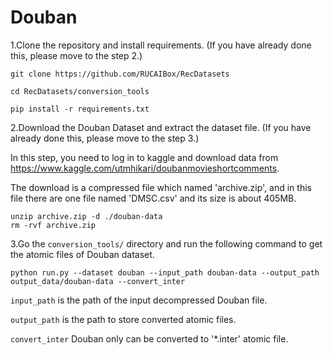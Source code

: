 # Douban

1.Clone the repository and install requirements. 
(If you have already done this, please move to the step 2.)

```
git clone https://github.com/RUCAIBox/RecDatasets

cd RecDatasets/conversion_tools

pip install -r requirements.txt
```

2.Download the Douban Dataset and extract the dataset file.
(If you have already done this, please move to the step 3.)

In this step, you need to log in to kaggle and download data from https://www.kaggle.com/utmhikari/doubanmovieshortcomments.

The download is a compressed file which named 'archive.zip', and in this file there are one file named 'DMSC.csv' and its size is about 405MB.

```
unzip archive.zip -d ./douban-data
rm -rvf archive.zip
```

3.Go the ``conversion_tools/`` directory 
and run the following command to get the atomic files of Douban dataset.

```
python run.py --dataset douban --input_path douban-data --output_path output_data/douban-data --convert_inter
```

`input_path` is the path of the input decompressed Douban file.

`output_path` is the path to store converted atomic files.

`convert_inter` Douban only can be converted to '*.inter' atomic file.


